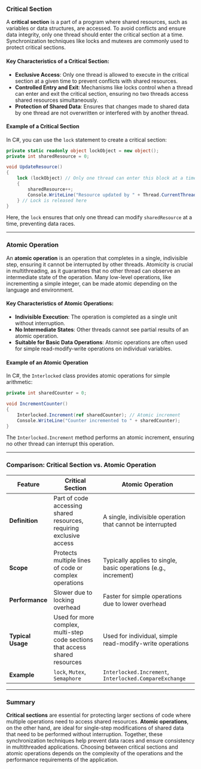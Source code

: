 ### Critical Section

A **critical section** is a part of a program where shared resources, such as variables or data structures, are accessed. To avoid conflicts and ensure data integrity, only one thread should enter the critical section at a time. Synchronization techniques like locks and mutexes are commonly used to protect critical sections.

#### Key Characteristics of a Critical Section:
- **Exclusive Access**: Only one thread is allowed to execute in the critical section at a given time to prevent conflicts with shared resources.
- **Controlled Entry and Exit**: Mechanisms like locks control when a thread can enter and exit the critical section, ensuring no two threads access shared resources simultaneously.
- **Protection of Shared Data**: Ensures that changes made to shared data by one thread are not overwritten or interfered with by another thread.

#### Example of a Critical Section
In C#, you can use the `lock` statement to create a critical section:
```csharp
private static readonly object lockObject = new object();
private int sharedResource = 0;

void UpdateResource()
{
    lock (lockObject) // Only one thread can enter this block at a time
    {
        sharedResource++;
        Console.WriteLine("Resource updated by " + Thread.CurrentThread.ManagedThreadId);
    } // Lock is released here
}
```
Here, the `lock` ensures that only one thread can modify `sharedResource` at a time, preventing data races.

---

### Atomic Operation

An **atomic operation** is an operation that completes in a single, indivisible step, ensuring it cannot be interrupted by other threads. Atomicity is crucial in multithreading, as it guarantees that no other thread can observe an intermediate state of the operation. Many low-level operations, like incrementing a simple integer, can be made atomic depending on the language and environment.

#### Key Characteristics of Atomic Operations:
- **Indivisible Execution**: The operation is completed as a single unit without interruption.
- **No Intermediate States**: Other threads cannot see partial results of an atomic operation.
- **Suitable for Basic Data Operations**: Atomic operations are often used for simple read-modify-write operations on individual variables.

#### Example of an Atomic Operation
In C#, the `Interlocked` class provides atomic operations for simple arithmetic:
```csharp
private int sharedCounter = 0;

void IncrementCounter()
{
    Interlocked.Increment(ref sharedCounter); // Atomic increment
    Console.WriteLine("Counter incremented to " + sharedCounter);
}
```
The `Interlocked.Increment` method performs an atomic increment, ensuring no other thread can interrupt this operation.

---

### Comparison: Critical Section vs. Atomic Operation

| Feature                  | Critical Section                            | Atomic Operation                         |
|--------------------------|---------------------------------------------|------------------------------------------|
| **Definition**           | Part of code accessing shared resources, requiring exclusive access | A single, indivisible operation that cannot be interrupted |
| **Scope**                | Protects multiple lines of code or complex operations | Typically applies to single, basic operations (e.g., increment) |
| **Performance**          | Slower due to locking overhead              | Faster for simple operations due to lower overhead |
| **Typical Usage**        | Used for more complex, multi-step code sections that access shared resources | Used for individual, simple read-modify-write operations |
| **Example**              | `lock`, `Mutex`, `Semaphore`                | `Interlocked.Increment`, `Interlocked.CompareExchange` |

---

### Summary

**Critical sections** are essential for protecting larger sections of code where multiple operations need to access shared resources. **Atomic operations**, on the other hand, are ideal for single-step modifications of shared data that need to be performed without interruption. Together, these synchronization techniques help prevent data races and ensure consistency in multithreaded applications. Choosing between critical sections and atomic operations depends on the complexity of the operations and the performance requirements of the application.
